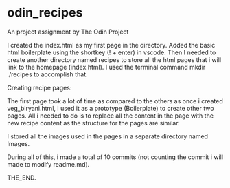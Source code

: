 # odin_recipes

An project assignment by The Odin Project

I created the index.html as my first page in the directory.
Added the basic html boilerplate using the shortkey (! + enter) in vscode.
Then I needed to create another directory named recipes to store all the html pages that i will link to the homepage (index.html).
I used the terminal command mkdir ./recipes to accomplish that.

Creating recipe pages:

The first page took a lot of time as compared to the others as once i created veg_biryani.html, I used it as a prototype (Boilerplate) to create other two pages.
All i needed to do is to replace all the content in the page with the new recipe content as the structure for the pages are similar.

I stored all the images used in the pages in a separate directory named Images.

During all of this, i made a total of 10 commits (not counting the commit i will made to modify readme.md).

THE_END.
